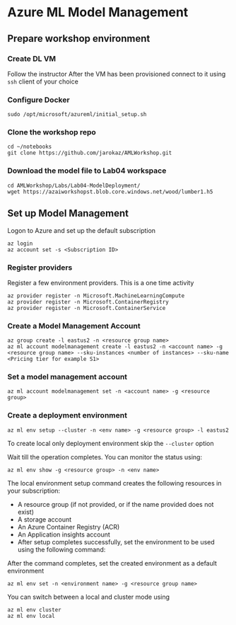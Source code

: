 # Azure ML Model Management

## Prepare workshop environment
### Create DL VM
Follow the instructor
After the VM has been provisioned connect to it using `ssh` client of your choice

### Configure Docker
```
sudo /opt/microsoft/azureml/initial_setup.sh
```

### Clone the workshop repo
```
cd ~/notebooks
git clone https://github.com/jarokaz/AMLWorkshop.git
```
### Download the model file to Lab04 workspace
```
cd AMLWorkshop/Labs/Lab04-ModelDeployment/
wget https://azaiworkshopst.blob.core.windows.net/wood/lumber1.h5
```

## Set up Model Management
Logon to Azure and set up the default subscription
```
az login
az account set -s <Subscription ID>
```

### Register providers
Register a few environment providers. This is a one time activity
```
az provider register -n Microsoft.MachineLearningCompute
az provider register -n Microsoft.ContainerRegistry
az provider register -n Microsoft.ContainerService
```

### Create a Model Management Account
```
az group create -l eastus2 -n <resource group name>
az ml account modelmanagement create -l eastus2 -n <account name> -g <resource group name> --sku-instances <number of instances> --sku-name <Pricing tier for example S1>
```

### Set a model management account
```
az ml account modelmanagement set -n <account name> -g <resource group>
```
### Create a deployment environment
```
az ml env setup --cluster -n <env name> -g <resource group> -l eastus2

```
To create local only deployment environment skip the `--cluster` option

Wait till the operation completes. You can monitor the status using:
```
az ml env show -g <resource group> -n <env name>
```

The local environment setup command creates the following resources in your subscription:

- A resource group (if not provided, or if the name provided does not exist)
- A storage account
- An Azure Container Registry (ACR)
- An Application insights account
- After setup completes successfully, set the environment to be used using the following command:

After the command completes, set the created environment as a default environment
```
az ml env set -n <environment name> -g <resource group name>
```

You can switch between a local and cluster mode using
```
az ml env cluster
az ml env local
```



